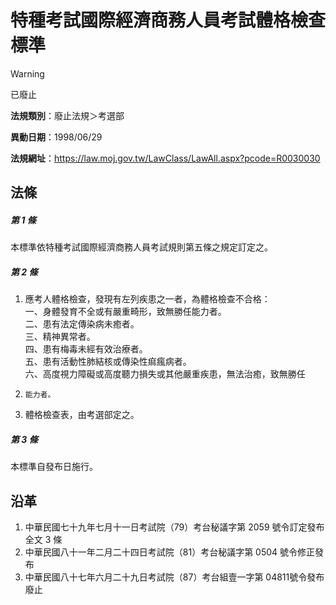 # 特種考試國際經濟商務人員考試體格檢查標準
> [!WARNING]
> 已廢止

**法規類別**：廢止法規＞考選部

**異動日期**：1998/06/29  

**法規網址**：https://law.moj.gov.tw/LawClass/LawAll.aspx?pcode=R0030030



## 法條
##### 第 1 條
本標準依特種考試國際經濟商務人員考試規則第五條之規定訂定之。

##### 第 2 條
1. 應考人體格檢查，發現有左列疾患之一者，為體格檢查不合格：  
一、身體發育不全或有嚴重畸形，致無勝任能力者。  
二、患有法定傳染病未癒者。  
三、精神異常者。  
四、患有梅毒未經有效治療者。  
五、患有活動性肺結核或傳染性痲瘋病者。  
六、高度視力障礙或高度聽力損失或其他嚴重疾患，無法治癒，致無勝任
1.     能力者。
1. 體格檢查表，由考選部定之。

##### 第 3 條
本標準自發布日施行。

## 沿革
1. 中華民國七十九年七月十一日考試院（79）考台秘議字第 2059 號令訂定發布全文 3  條
1. 中華民國八十一年二月二十四日考試院（81）考台秘議字第 0504 號令修正發布
1. 中華民國八十七年六月二十九日考試院（87）考台組壹一字第 04811號令發布廢止
